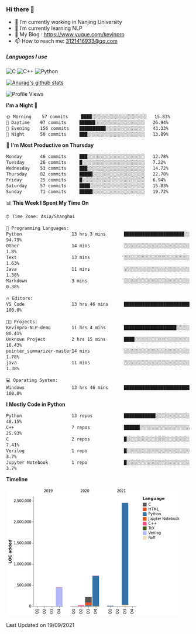### Hi there 👋

- 🔭 I’m currently working in Nanjing University
- 🌱 I’m currently learning NLP
- 👯 My Blog : https://www.yuque.com/kevinpro
- 📫 How to reach me: 3121416933@qq.com

##### Languages I use
![C](https://img.shields.io/badge/-C-000000?style=flat&logo=c)
![C++](https://img.shields.io/badge/-C++-000000?style=flat&logo=c%2B%2B)
![Python](https://img.shields.io/badge/-Python-000000?style=flat&logo=python)

[![Anurag's github stats](https://github-readme-stats.vercel.app/api?username=Ricardokevins)](https://github.com/anuraghazra/github-readme-stats)

<!--START_SECTION:waka-->
![Profile Views](http://img.shields.io/badge/Profile%20Views-1-blue)

**I'm a Night 🦉** 

```text
🌞 Morning    57 commits     ████░░░░░░░░░░░░░░░░░░░░░   15.83% 
🌆 Daytime    97 commits     ██████░░░░░░░░░░░░░░░░░░░   26.94% 
🌃 Evening    156 commits    ██████████░░░░░░░░░░░░░░░   43.33% 
🌙 Night      50 commits     ███░░░░░░░░░░░░░░░░░░░░░░   13.89%

```
📅 **I'm Most Productive on Thursday** 

```text
Monday       46 commits     ███░░░░░░░░░░░░░░░░░░░░░░   12.78% 
Tuesday      26 commits     █░░░░░░░░░░░░░░░░░░░░░░░░   7.22% 
Wednesday    53 commits     ███░░░░░░░░░░░░░░░░░░░░░░   14.72% 
Thursday     82 commits     █████░░░░░░░░░░░░░░░░░░░░   22.78% 
Friday       25 commits     █░░░░░░░░░░░░░░░░░░░░░░░░   6.94% 
Saturday     57 commits     ████░░░░░░░░░░░░░░░░░░░░░   15.83% 
Sunday       71 commits     █████░░░░░░░░░░░░░░░░░░░░   19.72%

```


📊 **This Week I Spent My Time On** 

```text
⌚︎ Time Zone: Asia/Shanghai

💬 Programming Languages: 
Python                   13 hrs 3 mins       ███████████████████████░░   94.79% 
Other                    14 mins             ░░░░░░░░░░░░░░░░░░░░░░░░░   1.8% 
Text                     13 mins             ░░░░░░░░░░░░░░░░░░░░░░░░░   1.63% 
Java                     11 mins             ░░░░░░░░░░░░░░░░░░░░░░░░░   1.38% 
Markdown                 3 mins              ░░░░░░░░░░░░░░░░░░░░░░░░░   0.38%

🔥 Editors: 
VS Code                  13 hrs 46 mins      █████████████████████████   100.0%

🐱‍💻 Projects: 
Kevinpro-NLP-demo        11 hrs 4 mins       ████████████████████░░░░░   80.41% 
Unknown Project          2 hrs 15 mins       ████░░░░░░░░░░░░░░░░░░░░░   16.43% 
pointer_summarizer-master14 mins             ░░░░░░░░░░░░░░░░░░░░░░░░░   1.78% 
java                     11 mins             ░░░░░░░░░░░░░░░░░░░░░░░░░   1.38%

💻 Operating System: 
Windows                  13 hrs 46 mins      █████████████████████████   100.0%

```

**I Mostly Code in Python** 

```text
Python                   13 repos            ████████████░░░░░░░░░░░░░   48.15% 
C++                      7 repos             ██████░░░░░░░░░░░░░░░░░░░   25.93% 
C                        2 repos             █░░░░░░░░░░░░░░░░░░░░░░░░   7.41% 
Verilog                  1 repo              █░░░░░░░░░░░░░░░░░░░░░░░░   3.7% 
Jupyter Notebook         1 repo              █░░░░░░░░░░░░░░░░░░░░░░░░   3.7%

```


**Timeline**

![Chart not found](https://raw.githubusercontent.com/Ricardokevins/Ricardokevins/master/charts/bar_graph.png) 


 Last Updated on 19/09/2021
<!--END_SECTION:waka-->
